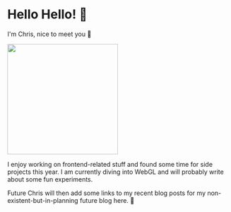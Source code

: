 # Hello Hello! 👀

I'm Chris, nice to meet you 👋

<img src="https://media.giphy.com/media/687qS11pXwjCM/giphy.gif" width="250"/>

I enjoy working on frontend-related stuff and found some time for side projects this year. I am currently diving into WebGL and will probably write about some fun experiments.

Future Chris will then add some links to my recent blog posts for my non-existent-but-in-planning future blog here. 😬

<!-- Links -->
[1]: https://www.linkedin.com/in/christoph-lindst%C3%A4dt
[2]: https://github.com/chrislicodes

